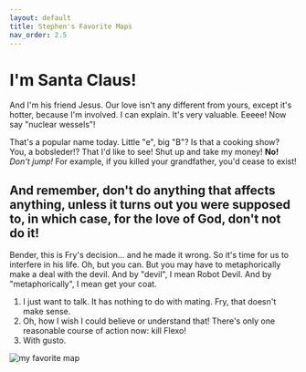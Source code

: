 ```yaml
---
layout: default
title: Stephen's Favorite Maps
nav_order: 2.5
---
```



# I'm Santa Claus!

And I'm his friend Jesus. Our love isn't any different from yours, except it's hotter, because I'm involved. I can explain. It's very valuable. Eeeee! Now say "nuclear wessels"!

That's a popular name today. Little "e", big "B"? Is that a cooking show? You, a bobsleder!? That I'd like to see! Shut up and take my money! __No!__ *Don't jump!* For example, if you killed your grandfather, you'd cease to exist!

## And remember, don't do anything that affects anything, unless it turns out you were supposed to, in which case, for the love of God, don't not do it!

Bender, this is Fry's decision… and he made it wrong. So it's time for us to interfere in his life. Oh, but you can. But you may have to metaphorically make a deal with the devil. And by "devil", I mean Robot Devil. And by "metaphorically", I mean get your coat.

1. I just want to talk. It has nothing to do with mating. Fry, that doesn't make sense.
2. Oh, how I wish I could believe or understand that! There's only one reasonable course of action now: kill Flexo!
3. With gusto.

![my favorite map](img/fav-map.png)

